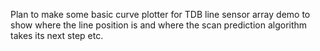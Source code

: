 Plan to make some basic curve plotter for TDB line sensor array demo to show where the line position is and where the scan prediction algorithm takes its next step etc. 